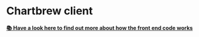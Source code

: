 # Chartbrew client

**[📚 Have a look here to find out more about how the front end code works](https://docs.chartbrew.com/architecture/frontend)**
